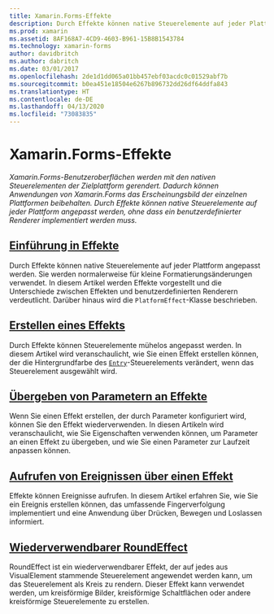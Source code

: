 ```yaml
---
title: Xamarin.Forms-Effekte
description: Durch Effekte können native Steuerelemente auf jeder Plattform angepasst werden, ohne dass ein benutzerdefinierter Renderer implementiert werden muss.
ms.prod: xamarin
ms.assetid: 8AF168A7-4CD9-4603-B961-15B8B1543784
ms.technology: xamarin-forms
author: davidbritch
ms.author: dabritch
ms.date: 03/01/2017
ms.openlocfilehash: 2de1d1dd065a01bb457ebf03acdc0c01529abf7b
ms.sourcegitcommit: b0ea451e18504e6267b896732dd26df64ddfa843
ms.translationtype: HT
ms.contentlocale: de-DE
ms.lasthandoff: 04/13/2020
ms.locfileid: "73083835"
---
```

# <a name="xamarinforms-effects"></a>Xamarin.Forms-Effekte

_Xamarin.Forms-Benutzeroberflächen werden mit den nativen Steuerelementen der Zielplattform gerendert. Dadurch können Anwendungen von Xamarin.Forms das Erscheinungsbild der einzelnen Plattformen beibehalten. Durch Effekte können native Steuerelemente auf jeder Plattform angepasst werden, ohne dass ein benutzerdefinierter Renderer implementiert werden muss._

## <a name="introduction-to-effects"></a>[Einführung in Effekte](introduction.md)

Durch Effekte können native Steuerelemente auf jeder Plattform angepasst werden. Sie werden normalerweise für kleine Formatierungsänderungen verwendet. In diesem Artikel werden Effekte vorgestellt und die Unterschiede zwischen Effekten und benutzerdefinierten Renderern verdeutlicht. Darüber hinaus wird die `PlatformEffect`-Klasse beschrieben.

## <a name="creating-an-effect"></a>[Erstellen eines Effekts](creating.md)

Durch Effekte können Steuerelemente mühelos angepasst werden. In diesem Artikel wird veranschaulicht, wie Sie einen Effekt erstellen können, der die Hintergrundfarbe des [`Entry`](xref:Xamarin.Forms.Entry)-Steuerelements verändert, wenn das Steuerelement ausgewählt wird.

## <a name="passing-parameters-to-an-effect"></a>[Übergeben von Parametern an Effekte](passing-parameters/index.md)

Wenn Sie einen Effekt erstellen, der durch Parameter konfiguriert wird, können Sie den Effekt wiederverwenden. In diesen Artikeln wird veranschaulicht, wie Sie Eigenschaften verwenden können, um Parameter an einen Effekt zu übergeben, und wie Sie einen Parameter zur Laufzeit anpassen können.

## <a name="invoking-events-from-an-effect"></a>[Aufrufen von Ereignissen über einen Effekt](touch-tracking.md)

Effekte können Ereignisse aufrufen. In diesem Artikel erfahren Sie, wie Sie ein Ereignis erstellen können, das umfassende Fingerverfolgung implementiert und eine Anwendung über Drücken, Bewegen und Loslassen informiert.

## <a name="reusable-roundeffect"></a>[Wiederverwendbarer RoundEffect](reusable-roundeffect.md)

RoundEffect ist ein wiederverwendbarer Effekt, der auf jedes aus VisualElement stammende Steuerelement angewendet werden kann, um das Steuerelement als Kreis zu rendern. Dieser Effekt kann verwendet werden, um kreisförmige Bilder, kreisförmige Schaltflächen oder andere kreisförmige Steuerelemente zu erstellen.
